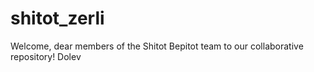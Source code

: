 # shitot_zerli

Welcome, dear members of the Shitot Bepitot team to our collaborative repository! Dolev